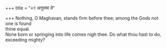 +++
title = "०९ अनुत्तमा ते"

+++
Nothing, O Maghavan, stands firm before thee; among the Gods not one is found  
     thine equal.  
     None born or springing into life comes nigh thee. Do what thou hast to do, exceeding mighty?